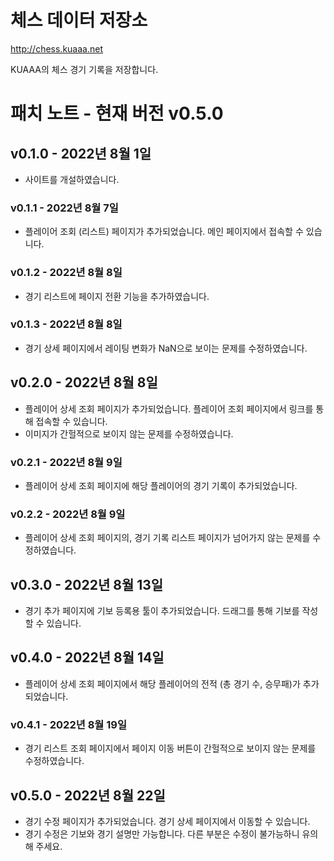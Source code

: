 # 체스 데이터 저장소

http://chess.kuaaa.net

KUAAA의 체스 경기 기록을 저장합니다.

# 패치 노트 - 현재 버전 v0.5.0

## v0.1.0 - 2022년 8월 1일

- 사이트를 개설하였습니다.

### v0.1.1 - 2022년 8월 7일

- 플레이어 조회 (리스트) 페이지가 추가되었습니다. 메인 페이지에서 접속할 수 있습니다.

### v0.1.2 - 2022년 8월 8일

- 경기 리스트에 페이지 전환 기능을 추가하였습니다.

### v0.1.3 - 2022년 8월 8일

- 경기 상세 페이지에서 레이팅 변화가 NaN으로 보이는 문제를 수정하였습니다.

## v0.2.0 - 2022년 8월 8일

- 플레이어 상세 조회 페이지가 추가되었습니다. 플레이어 조회 페이지에서 링크를 통해 접속할 수 있습니다.
- 이미지가 간헐적으로 보이지 않는 문제를 수정하였습니다.

### v0.2.1 - 2022년 8월 9일

- 플레이어 상세 조회 페이지에 해당 플레이어의 경기 기록이 추가되었습니다.

### v0.2.2 - 2022년 8월 9일

- 플레이어 상세 조회 페이지의, 경기 기록 리스트 페이지가 넘어가지 않는 문제를 수정하였습니다.

## v0.3.0 - 2022년 8월 13일

- 경기 추가 페이지에 기보 등록용 툴이 추가되었습니다. 드래그를 통해 기보를 작성할 수 있습니다.

## v0.4.0 - 2022년 8월 14일

- 플레이어 상세 조회 페이지에서 해당 플레이어의 전적 (총 경기 수, 승무패)가 추가되었습니다.

### v0.4.1 - 2022년 8월 19일

- 경기 리스트 조회 페이지에서 페이지 이동 버튼이 간헐적으로 보이지 않는 문제를 수정하였습니다.

## v0.5.0 - 2022년 8월 22일

- 경기 수정 페이지가 추가되었습니다. 경기 상세 페이지에서 이동할 수 있습니다.
- 경기 수정은 기보와 경기 설명만 가능합니다. 다른 부분은 수정이 불가능하니 유의해 주세요.